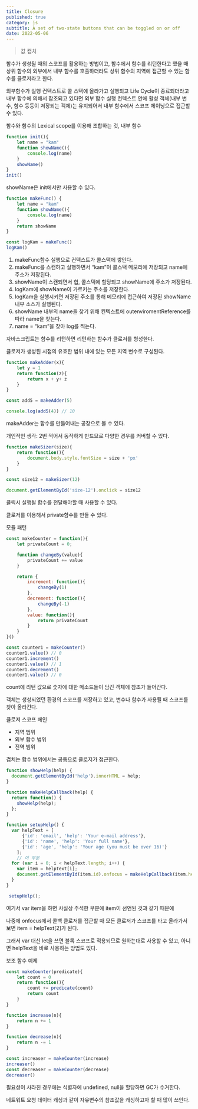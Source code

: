 ```yaml
---
title: Closure
published: true
category: js
subtitle: A set of two-state buttons that can be toggled on or off
date: 2022-05-06
---
```


>값 캡처

함수가 생성될 때의 스코프를 활용하는 방법이고, 함수에서 함수를 리턴한다고 했을 때 상위 함수의 외부에서 내부 함수를 호출하더라도 상위 함수의 지역에 접근할 수 있는 함수를 클로저라고 한다.

외부함수가 실행 컨텍스트로 콜 스택에 올라가고 실행되고 Life Cycle이 종료되더라고 내부 함수에 의해서 참조되고 있다면 외부 함수 실행 컨텍스트 안에 활성 객체(내부 변수, 함수 등등이 저장되는 객체)는 유지되어서 내부 함수에서 스코프 체이닝으로 접근할 수 있다.

함수와 함수의 Lexical scope를 이용해 조합하는 것, 내부 함수

```jsx
function init(){
	let name = "kam"
	function showName(){
		console.log(name)
	}
	showName()
}
init()
```

showName은 init에서만 사용할 수 있다.

```jsx
function makeFunc() {
	let name = "kam"
	function showName(){
		console.log(name)
	}
	return showName
}

const logKam = makeFunc()
logKam()
```

1. makeFunc함수 실행으로 컨텍스트가 콜스택에 쌓인다.
2. makeFunc를 스캔하고 실행하면서 “kam”이 콜스택 메모리에 저장되고 name에 주소가 저장된다.
3. showName이 스캔되면서 힙, 콜스택에 할당되고 showName에 주소가 저장된다.
4. logKam에 showName이 가르키는 주소를 저장한다.
5. logKam을 실행시키면 저장된 주소를 통해 메모리에 접근하여 저장된 showName 내부 소스가 실행된다.
6. showName 내부의 name을 찾기 위해 컨텍스트에 outenviromentReference를 따라 name을 찾는다.
7. name = “kam”을 찾아 log를 찍는다.

자바스크립트는 함수를 리턴하면 리턴하는 함수가 클로저를 형성한다.

클로저가 생성된 시점의 유효한 범위 내에 있는 모든 지역 변수로 구성된다.

```jsx
function makeAdder(x){
	let y = 1
	return function(z){
		return x + y+ z
	}
}

const add5 = makeAdder(5)

console.log(add5(4)) // 10
```

makeAdder는 함수를 만들어내는 공장으로 볼 수 있다.

개인적인 생각: 2번 꺽어서 동작하게 만드므로 다양한 경우를 커버할 수 있다.

```jsx
function makeSizer(size){
	return function(){
		document.body.style.fontSize = size + 'px'
	}
}

const size12 = makeSizer(12)

document.getElementById('size-12').onclick = size12
```

클릭시 실행될 함수를 전달해야할 때 사용할 수 있다.

클로저를 이용해서 private함수를 만들 수 있다.

모듈 패턴

```jsx
const makeCounter = function(){
	let privateCount = 0;

	function changeBy(value){
		privateCount += value
	}

	return {
		increment: function(){
			changeBy(1)
		},
		decrement: function(){
			changeBy(-1)
		},
		value: function(){
			return privateCount
		}
	}
}()

const counter1 = makeCounter()
counter1.value() // 0
counter1.increment()
counter1.value() // 1
counter1.decrement() 
counter1.value() // 0
```

count에 리턴 값으로 숫자에 대한 메소드들이 담긴 객체에 참조가 들어간다.

객체는 생성되었던 환경의 스코프를 저장하고 있고, 변수나 함수가 사용될 때 스코프를 찾아 올라간다.

클로저 스코프 체인

- 지역 범위
- 외부 함수 범위
- 전역 범위

겹치는 함수 범위에서는 공통으로 클로저가 접근한다.

```jsx
function showHelp(help) {
  document.getElementById('help').innerHTML = help;
}

function makeHelpCallback(help) {
  return function() {
    showHelp(help);
  };
}

function setupHelp() {
  var helpText = [
      {'id': 'email', 'help': 'Your e-mail address'},
      {'id': 'name', 'help': 'Your full name'},
      {'id': 'age', 'help': 'Your age (you must be over 16)'}
    ];
	// 이 부분
  for (var i = 0; i < helpText.length; i++) {
    var item = helpText[i];
    document.getElementById(item.id).onfocus = makeHelpCallback(item.help);
  }
}

 setupHelp();
```

여기서 var item을 하면 사실상 주석한 부분에 item이 선언된 것과 같기 때문에

나중에 onfocus에서 콜백 클로저를 접근할 때 모든 클로저가 스코프를 타고 올라가서 보면 item = helpText[2]가 된다.

그래서 var 대신 let을 쓰면 블록 스코프로 적용되므로 원하는대로 사용할 수 있고, 아니면 helpText을 바로 사용하는 방법도 있다.

보조 함수 예제

```jsx
const makeCounter(predicate){
	let count = 0
	return function(){
		count += predicate(count)
		return count
	}
}

function increase(n){
	return n += 1
}

function decrease(n){
	return n -= 1
}

const increaser = makeCounter(increase)
increaser()
const decreaser = makeCounter(decrease)
decreaser()
```

필요성이 사라진 경우에는 식별자에 undefined, null을 할당하면 GC가 수거한다.

네트워트 요청 데이터 캐싱과 같이 자유변수의 참조값을 캐싱하고자 할 때 많이 쓰인다.